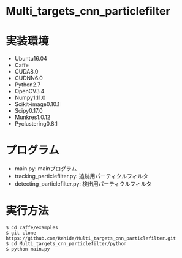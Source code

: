 # Multi_targets_cnn_particlefilter

# 実装環境
- Ubuntu16.04  
- Caffe  
- CUDA8.0  
- CUDNN6.0  
- Python2.7  
- OpenCV3.4  
- Numpy1.11.0  
- Scikit-image0.10.1  
- Scipy0.17.0  
- Munkres1.0.12  
- Pyclustering0.8.1  

# プログラム  
- main.py: mainプログラム  
- tracking_particlefilter.py: 追跡用パーティクルフィルタ  
- detecting_particlefilter.py: 検出用パーティクルフィルタ  

# 実行方法  
`$ cd caffe/examples`  
`$ git clone https://github.com/Rehide/Multi_targets_cnn_particlefilter.git`  
`$ cd Multi_targets_cnn_particlefilter/python`  
`$ python main.py`  
